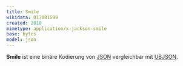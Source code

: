 ```yaml
---
title: Smile
wikidata: Q17081599
created: 2010
mimetype: application/x-jackson-smile
base: bytes
model: json
---
```


**Smile** ist eine binäre Kodierung von [JSON](json) vergleichbar mit [UBJSON](ubjson).
